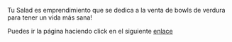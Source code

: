 Tu Salad es emprendimiento que se dedica a la venta de bowls de verdura para tener un vida más sana!

Puedes ir la página haciendo click en el siguiente [enlace](https://tusalad.vercel.app/)
